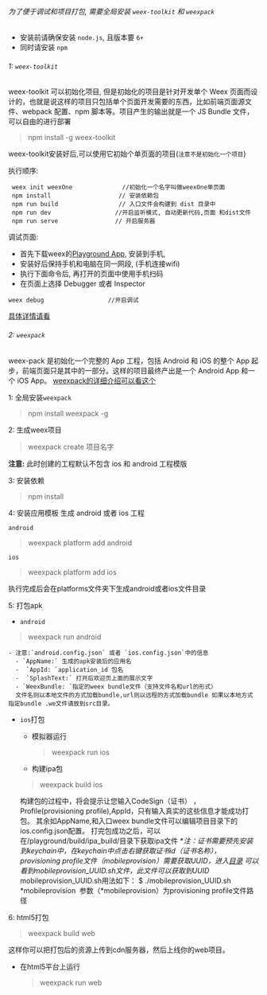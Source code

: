 ###### 为了便于调试和项目打包, 需要全局安装 `weex-toolkit` 和 `weexpack`
- 安装前请确保安装 `node.js`, 且版本要 `6+`
- 同时请安装 `npm`

###### 1:  `weex-toolkit`
  weex-toolkit 可以初始化项目, 但是初始化的项目是针对开发单个 Weex 页面而设计的，也就是说这样的项目只包括单个页面开发需要的东西，比如前端页面源文件、webpack 配置、npm 脚本等。项目产生的输出就是一个 JS Bundle 文件，可以自由的进行部署
  >  npm install -g weex-toolkit

weex-toolkit安装好后,可以使用它初始个单页面的项目(`注意不是初始化一个项目`)

执行顺序:
```
 weex init weexOne              //初始化一个名字叫做weexOne单页面
 npm install                   // 安装依赖包
 npm run build                 // 入口文件会构建到 dist 目录中
 npm run dev                  //开启监听模式, 自动更新代码,页面 和dist文件
 npm run serve                // 开启服务器       
```

调试页面:

- 首先下载weex的[Playground App](https://alibaba.github.io/weex/download.html), 安装到手机,
- 安装好后保持手机和电脑在同一网段, (手机连接wifi)
- 执行下面命令后, 再打开的页面中使用手机扫码
- 在页面上选择 Debugger  或者 Inspector

```
weex debug                  //开启调试
```
[具体详情请看](http://www.jianshu.com/p/aa81077e54f9)

###### 2: `weexpack`
weex-pack 是初始化一个完整的 App 工程，包括 Android 和 iOS 的整个 App 起步，前端页面只是其中的一部分。这样的项目最终产出是一个 Android App 和一个 iOS App。
[weexpack的详细介绍可以看这个](http://www.jianshu.com/p/674efb2468e4)

1: 全局安装`weexpack`
> npm  install weexpack -g

2: 生成weex项目
>weexpack create 项目名字

**注意:** 此时创建的工程默认不包含 ios 和 android 工程模版

3: 安装依赖
> npm install

4: 安装应用模板 生成 android 或者 ios 工程

`android`
> weexpack platform add android

`ios`
>weexpack platform add ios

执行完成后会在platforms文件夹下生成android或者ios文件目录

5: 打包apk
  - `android`
> weexpack run android

    - 注意:`android.config.json` 或者 `ios.config.json`中的信息
      - `AppName:` 生成的apk安装后的应用名
      -  `AppId: `application_id 包名
      -  `SplashText:` 打开后欢迎页上面的展示文字
      - `WeexBundle: `指定的weex bundle文件（支持文件名和url的形式）
      文件名则以本地文件的方式加载bundle,url则以远程的方式加载bundle 如果以本地方式指定bundle .we文件请放到src目录。

- `ios`打包

  - 模拟器运行
    > weexpack run ios

  - 构建ipa包
  > weexpack build ios

    构建包的过程中，将会提示让您输入CodeSign（证书）
，Profile(provisioning profile),AppId，只有输入真实的这些信息才能成功打包。 其余如AppName,和入口weex bundle文件可以编辑项目目录下的ios.config.json配置。 打完包成功之后，可以在/playground/build/ipa_build/目录下获取ipa文件
**注：证书需要预先安装到keychain中，在keychain中点击右键获取证书id（证书名称），provisioning profile文件（*mobileprovision）需要获取UUID，进入[目录](https://github.com/weexteam/weex-pack/tree/dev/generator/platforms/templates) 可以看到mobileprovision_UUID.sh文件，此文件可以获取到UUID**
mobileprovision_UUID.sh用法如下： $ ./mobileprovision_UUID.sh   \*mobileprovision
 参数（\*mobileprovision）为provisioning profile文件路径

6: html5打包

> weexpack build web

  这样你可以把打包后的资源上传到cdn服务器，然后上线你的web项目。

- 在html5平台上运行
  > weexpack run web
